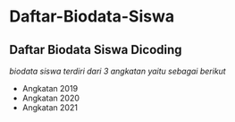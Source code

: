 Daftar-Biodata-Siswa
==
Daftar Biodata Siswa Dicoding
--
*biodata siswa terdiri dari 3 angkatan yaitu sebagai berikut*
- Angkatan 2019
- Angkatan 2020
- Angkatan 2021
